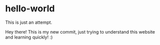 # hello-world
This is just an attempt.

Hey there! This is my new commit, just trying to understand this website and learning quickly! :)
